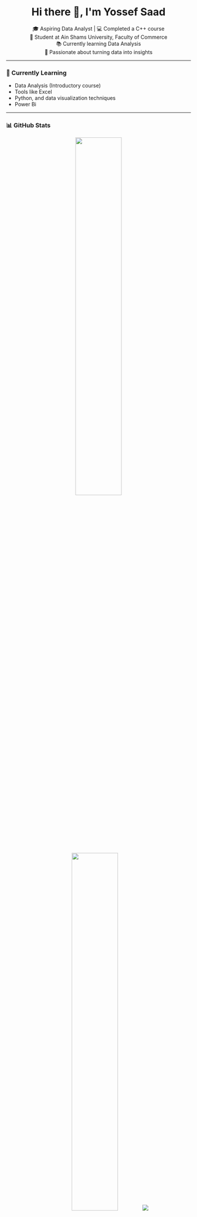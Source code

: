 <h1 align="center">Hi there 👋, I'm Yossef Saad</h1>

<p align="center">
  🎓 Aspiring Data Analyst | 💻 Completed a C++ course <br>
  🏫 Student at Ain Shams University, Faculty of Commerce <br>
  📚 Currently learning Data Analysis <br>
  🚀 Passionate about turning data into insights
</p>

---

### 🌱 Currently Learning
- Data Analysis (Introductory course)
- Tools like Excel
- Python, and data visualization techniques
- Power Bi

---

### 📊 GitHub Stats
<p align="center">
  <img height="50%" width="auto" src="https://github-readme-stats.vercel.app/api?username=Yossef111c&show_icons=true&count_private=true&theme=darcula&hide_border=true&hide=issues,contribs&bg_color=00000000">
  <img height="50%" width="auto" src="https://github-readme-stats.vercel.app/api/top-langs/?username=Yossef111c&layout=compact&hide_border=true&theme=darcula&bg_color=00000000&langs_count=6&hide=jupyter%20notebook,tex,css,php">
  <img src="https://github-readme-streak-stats.herokuapp.com?user=Yossef111c&theme=darcula&hide_border=true&background=FFFFFF00">
</p>

---

### ☕ Follow Me on Facebook

<p align="center">
  <a href="https://www.facebook.com/yossef.saad.925" target="_blank">
    <img src="https://img.shields.io/badge/Facebook-Follow-blue?style=for-the-badge&logo=facebook&logoColor=white" alt="Follow me on Facebook"/>
  </a>
</p>

---

### 📫 Connect With Me

[![Email](https://img.shields.io/badge/Email-D14836?style=for-the-badge&logo=gmail&logoColor=white)](mailto:yossefsaadcr7@gmail.com)
[![LinkedIn](https://img.shields.io/badge/LinkedIn-0A66C2?style=for-the-badge&logo=linkedin&logoColor=white)](https://www.linkedin.com/in/yossef-saad-7065aa275/)
[![WhatsApp](https://img.shields.io/badge/WhatsApp-25D366?style=for-the-badge&logo=whatsapp&logoColor=white)](https://wa.me/201558377068)
[![TikTok](https://img.shields.io/badge/TikTok-010101?style=for-the-badge&logo=tiktok&logoColor=white)](https://www.tiktok.com/@yossefsaadapoarp)
[![Instagram](https://img.shields.io/badge/Instagram-E4405F?style=for-the-badge&logo=instagram&logoColor=white)](https://www.instagram.com/yossef417)
[![Telegram](https://img.shields.io/badge/Telegram-2CA5E0?style=for-the-badge&logo=telegram&logoColor=white)](https://t.me/yossef202)


